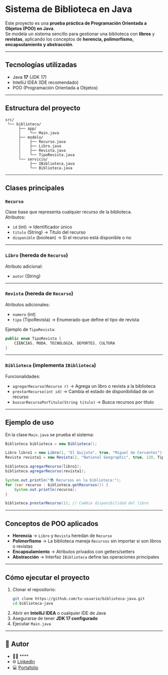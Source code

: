# Sistema de Biblioteca en Java

Este proyecto es una **prueba práctica de Programación Orientada a Objetos (POO) en Java**.  
Se modela un sistema sencillo para gestionar una biblioteca con **libros** y **revistas**, aplicando los conceptos de **herencia, polimorfismo, encapsulamiento y abstracción**.  

---

## Tecnologías utilizadas
- Java **17** (JDK 17)
- IntelliJ IDEA (IDE recomendado)
- POO (Programación Orientada a Objetos)

---

## Estructura del proyecto

```
src/
 └── biblioteca/
      ├── app/
      │    └── Main.java
      ├── modelo/
      │    ├── Recurso.java
      │    ├── Libro.java
      │    ├── Revista.java
      │    └── TipoRevista.java
      └── servicio/
           ├── IBiblioteca.java
           └── Biblioteca.java
```

---

## Clases principales

### `Recurso`
Clase base que representa cualquier recurso de la biblioteca.  
Atributos:
- `id` (int) → Identificador único  
- `titulo` (String) → Título del recurso  
- `disponible` (boolean) → Si el recurso está disponible o no  

---

### `Libro` (hereda de `Recurso`)
Atributo adicional:
- `autor` (String)  

---

### `Revista` (hereda de `Recurso`)
Atributos adicionales:
- `numero` (int)  
- `tipo` (TipoRevista) → Enumerado que define el tipo de revista  

Ejemplo de `TipoRevista`:
```java
public enum TipoRevista {
    CIENCIAS, MODA, TECNOLOGIA, DEPORTES, CULTURA
}
```

---

### `Biblioteca` (implementa `IBiblioteca`)
Funcionalidades:
- `agregarRecurso(Recurso r)` → Agrega un libro o revista a la biblioteca  
- `prestarRecurso(int id)` → Cambia el estado de disponibilidad de un recurso  
- `buscarRecursoPorTitulo(String titulo)` → Busca recursos por título  

---

## Ejemplo de uso

En la clase `Main.java` se prueba el sistema:  

```java
Biblioteca biblioteca = new Biblioteca();

Libro libro1 = new Libro(1, "El Quijote", true, "Miguel de Cervantes");
Revista revista1 = new Revista(2, "National Geographic", true, 120, TipoRevista.CIENCIAS);

biblioteca.agregarRecurso(libro1);
biblioteca.agregarRecurso(revista1);

System.out.println("📚 Recursos en la biblioteca:");
for (var recurso : biblioteca.getRecursos()) {
    System.out.println(recurso);
}

biblioteca.prestarRecurso(1); // Cambia disponibilidad del libro
```

---

## Conceptos de POO aplicados
- **Herencia** → `Libro` y `Revista` heredan de `Recurso`  
- **Polimorfismo** → La biblioteca maneja `Recursos` sin importar si son libros o revistas  
- **Encapsulamiento** → Atributos privados con getters/setters  
- **Abstracción** → Interfaz `IBiblioteca` define las operaciones principales  

---

## Cómo ejecutar el proyecto
1. Clonar el repositorio:
   ```bash
   git clone https://github.com/tu-usuario/biblioteca-java.git
   cd biblioteca-java
   ```
2. Abrir en **IntelliJ IDEA** o cualquier IDE de Java  
3. Asegurarse de tener **JDK 17 configurado**  
4. Ejecutar `Main.java`  

---

## 📖 Autor
- 👨‍💻 ****  
- 🌐 [LinkedIn](https://www.linkedin.com/in/san7imo)  
- 💻 [Portafolio](https://san7imo.dev/)  
